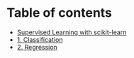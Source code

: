 # Table of contents

* [Supervised Learning with scikit-learn](README.md)
* [1. Classification](1.-classification.md)
* [2. Regression](2.-regression.md)

